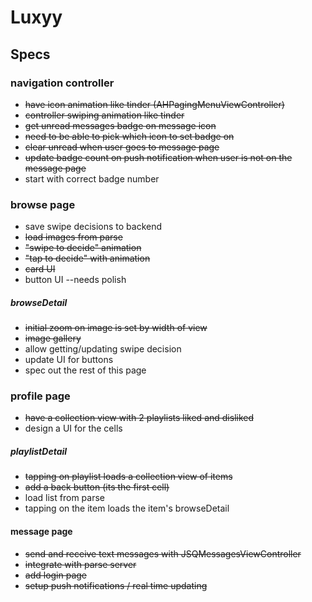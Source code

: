 # Luxyy 

## Specs
### navigation controller
- ~~have icon animation like tinder (AHPagingMenuViewController)~~
- ~~controller swiping animation like tinder~~
- ~~get unread messages badge on message icon~~
- ~~need to be able to pick which icon to set badge on~~
- ~~clear unread when user goes to message page~~
- ~~update badge count on push notification when user is not on the message page~~
- start with correct badge number


### browse page
- save swipe decisions to backend
- ~~load images from parse~~
- ~~"swipe to decide" animation~~
- ~~"tap to decide" with animation~~
- ~~card UI~~
- button UI --needs polish

##### browseDetail
- ~~initial zoom on image is set by width of view~~
- ~~image gallery~~
- allow getting/updating swipe decision
- update UI for buttons
- spec out the rest of this page

### profile page
- ~~have a collection view with 2 playlists liked and disliked~~
- design a UI for the cells

##### playlistDetail
- ~~tapping on playlist loads a collection view of items~~
- ~~add a back button (its the first cell)~~
- load list from parse
- tapping on the item loads the item's browseDetail

#### message page
- ~~send and receive text messages with JSQMessagesViewController~~
- ~~integrate with parse server~~
- ~~add login page~~
- ~~setup push notifications / real time updating~~

